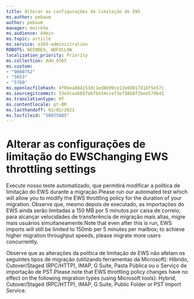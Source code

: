```yaml
---
title: Alterar as configurações de limitação do EWS
ms.author: pebaum
author: pebaum
manager: mnirkhe
ms.audience: Admin
ms.topic: article
ms.service: o365-administration
ROBOTS: NOINDEX, NOFOLLOW
localization_priority: Priority
ms.collection: Adm_O365
ms.custom:
- "9000752"
- "5653"
- "5760"
ms.openlocfilehash: 4f0bea884153dc1ed8699ce12e0d017d18f5e57c
ms.sourcegitcommit: 53e5caab697ebfb434ccef3ef98b8f2bee579b41
ms.translationtype: HT
ms.contentlocale: pt-BR
ms.lasthandoff: 02/02/2021
ms.locfileid: "50075885"
---
```

# <a name="changing-ews-throttling-settings"></a><span data-ttu-id="45e44-102">Alterar as configurações de limitação do EWS</span><span class="sxs-lookup"><span data-stu-id="45e44-102">Changing EWS throttling settings</span></span>

<span data-ttu-id="45e44-103">Execute nosso teste automatizado, que permitirá modificar a política de limitação do EWS durante a migração.</span><span class="sxs-lookup"><span data-stu-id="45e44-103">Please run our automated test which will allow you to modify the EWS throttling policy for the duration of your migration.</span></span> <span data-ttu-id="45e44-104">Observe que, mesmo depois de executado, as importações do EWS ainda serão limitadas a 150 MB por 5 minutos por caixa de correio; para alcançar velocidades de transferência de migração mais altas, migre mais usuários simultaneamente.</span><span class="sxs-lookup"><span data-stu-id="45e44-104">Note that even after this is run, EWS imports will still be limited to 150mb per 5 minutes per mailbox; to achieve higher migration throughput speeds, please migrate more users concurrently.</span></span>

<span data-ttu-id="45e44-105">Observe que as alterações da política de limitação de EWS não afetam os seguintes tipos de migração (utilizando ferramentas da Microsoft): Híbrido, Cutover/Staged (RPC/HTTP), IMAP, G Suite, Pasta Pública ou o Serviço de importação de PST.</span><span class="sxs-lookup"><span data-stu-id="45e44-105">Please note that EWS throttling policy changes have no effect on the following migration types (using Microsoft tools): Hybrid, Cutover/Staged (RPC/HTTP), IMAP, G Suite, Public Folder or PST Import Service.</span></span>